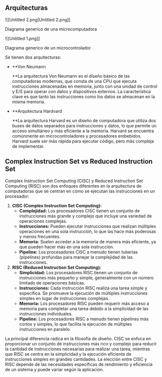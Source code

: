 ## Arquitecturas

![[Untitled 2.png|Untitled 2.png]]

Diagrama generico de una microcomputadora

![[Untitled 1.png]]

Diagrama generico de un microcontrolador

  

Se tienen dos arquitecturas:

- **Von Neumann  
      
    **La arquitectura Von Neumann es el diseño básico de las computadoras modernas, que consta de una CPU que ejecuta instrucciones almacenadas en memoria, junto con una unidad de control y E/S para operar con datos y dispositivos externos. La característica clave es que tanto las instrucciones como los datos se almacenan en la misma memoria.
- **Arquitectura Hardvard  
      
    **La arquitectura Harvard es un diseño de computadora que utiliza dos buses de datos separados para instrucciones y datos, lo que permite un acceso simultáneo y más eficiente a la memoria. Harvard se encuentra comúnmente en microcontroladores y procesadores embebidos. Harvard suele ser más rápida para ejecutar código, pero más compleja de implementar.

  

## Complex Instruction Set vs Reduced Instruction Set

Complex Instruction Set Computing (CISC) y Reduced Instruction Set Computing (RISC) son dos enfoques diferentes en la arquitectura de computadoras que se centran en cómo se ejecutan las instrucciones en un procesador:

1. **CISC (Complex Instruction Set Computing):**
    - **Complejidad:** Los procesadores CISC tienen un conjunto de instrucciones más grande y complejo que incluye una variedad de operaciones complejas.
    - **Instrucciones:** Pueden ejecutar instrucciones que realizan múltiples operaciones en una sola instrucción, lo que las hace más poderosas y menos frecuentes.
    - **Memoria:** Suelen acceder a la memoria de manera más eficiente, ya que pueden hacer más en una sola instrucción.
    - **Pipeline:** Los procesadores CISC a menudo tienen tuberías (pipelines) profundas para manejar la complejidad de las instrucciones.
2. **RISC (Reduced Instruction Set Computing):**
    - **Simplicidad:** Los procesadores RISC tienen un conjunto de instrucciones más pequeño y simple, generalmente con un número limitado de operaciones básicas.
    - **Instrucciones:** Cada instrucción RISC realiza una tarea simple y específica. Se promueve la ejecución de múltiples instrucciones simples en lugar de instrucciones complejas.
    - **Memoria:** Los procesadores RISC pueden requerir más acceso a memoria para completar una tarea debido a la simplicidad de las instrucciones individuales.
    - **Pipeline:** Los procesadores RISC a menudo tienen pipelines más cortos y simples, lo que facilita la ejecución de múltiples instrucciones en paralelo.

La principal diferencia radica en la filosofía de diseño. CISC se enfoca en proporcionar un conjunto de instrucciones más rico y complejo para reducir la cantidad de instrucciones necesarias para realizar una tarea, mientras que RISC se centra en la simplicidad y la ejecución eficiente de instrucciones simples en grandes cantidades. La elección entre CISC y RISC depende de las necesidades específicas de rendimiento y eficiencia de un sistema y puede variar según la aplicación.
